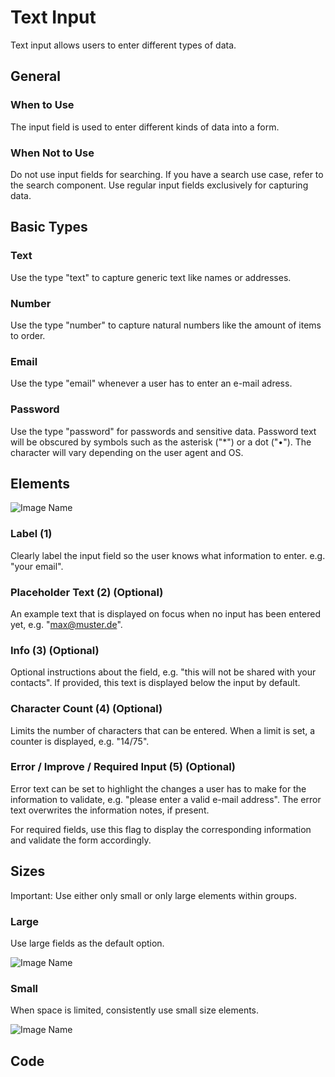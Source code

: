 # Text Input

Text input allows users to enter different types of data.

## General

### When to Use

The input field is used to enter different kinds of data into a form.

### When Not to Use

Do not use input fields for searching. If you have a search use case, refer to the search component. Use regular input fields exclusively for capturing data.

## Basic Types

### Text

Use the type "text" to capture generic text like names or addresses.

### Number

Use the type "number" to capture natural numbers like the amount of items to order.

### Email

Use the type "email" whenever a user has to enter an e-mail adress.

### Password

Use the type "password" for passwords and sensitive data. Password text will be obscured by symbols such as the asterisk ("*") or a dot ("•"). The character will vary depending on the user agent and OS.

## Elements

![Image Name](/assets/3_components/text-input/image-20200811095946547.png)

### Label (1)

Clearly label the input field so the user knows what information to enter. e.g. "your email".

### Placeholder Text (2) (Optional)

An example text that is displayed on focus when no input has been entered yet, e.g. "max@muster.de".

### Info (3) (Optional)

Optional instructions about the field, e.g. "this will not be shared with your contacts". If provided, this text is displayed below the input by default.

### Character Count (4) (Optional)

Limits the number of characters that can be entered. When a limit is set, a counter is displayed, e.g. "14/75".

### Error / Improve / Required Input (5) (Optional)

Error text can be set to highlight the changes a user has to make for the information to validate, e.g. "please enter a valid e-mail address". The error text overwrites the information notes, if present.

For required fields, use this flag to display the corresponding information and validate the form accordingly.

## Sizes

Important: Use either only small or only large elements within groups.

### Large

Use large fields as the default option.

![Image Name](/assets/3_components/text-input/image-20200811100017924.png)

### Small

When space is limited, consistently use small size elements.

![Image Name](/assets/3_components/text-input/image-20200811100024147.png)

## Code
